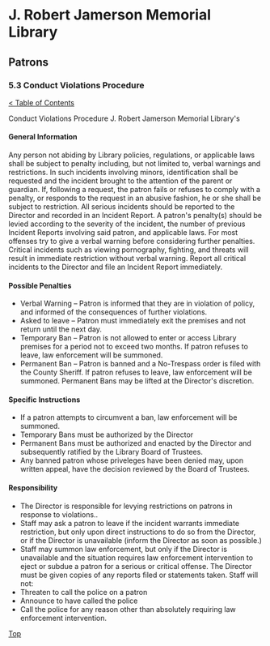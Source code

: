 [0]: ../README.md
[5.3]: conduct-violations-procedure.md

# J. Robert Jamerson Memorial Library
## Patrons
### 5.3 Conduct Violations Procedure
[< Table of Contents][0]

Conduct Violations Procedure
J. Robert Jamerson Memorial Library's

#### General Information
Any person not abiding by Library policies, regulations, or applicable laws shall be subject to penalty including, but not limited to, verbal warnings and restrictions. In such incidents involving minors, identification shall be requested and the incident brought to the attention of the parent or guardian. If, following a request, the patron fails or refuses to comply with a penalty, or responds to the request in an abusive fashion, he or she shall be subject to restriction. All serious incidents should be reported to the Director and recorded in an Incident Report. A patron's penalty(s) should be levied according to the severity of the incident, the number of previous Incident Reports involving said patron, and applicable laws. For most offenses try to give a verbal warning before considering further penalties. Critical incidents such as viewing pornography, fighting, and threats will result in immediate restriction without verbal warning. Report all critical incidents to the Director and file an Incident Report immediately.

#### Possible Penalties
* Verbal Warning – Patron is informed that they are in violation of policy, and informed of the consequences of further violations.
* Asked to leave – Patron must immediately exit the premises and not return until the next day.
* Temporary Ban – Patron is not allowed to enter or access Library premises for a period not to exceed two months. If patron refuses to leave, law enforcement will be summoned.
* Permanent Ban – Patron is banned and a No-Trespass order is filed with the County Sheriff.  If patron refuses to leave, law enforcement will be summoned. Permanent Bans may be lifted at the Director's discretion.

#### Specific Instructions
* If a patron attempts to circumvent a ban, law enforcement will be summoned.
* Temporary Bans must be authorized by the Director
* Permanent Bans must be authorized and enacted by the Director and subsequently ratified by the Library Board of Trustees.
* Any banned patron whose priveleges have been denied may, upon written appeal, have the decision reviewed by the Board of Trustees.

#### Responsibility
* The Director is responsible for levying restrictions on patrons in response to violations..
* Staff may ask a patron to leave if the incident warrants immediate restriction, but only upon direct instructions to do so from the Director, or if the Director is unavailable (inform the Director as soon as possible.)
* Staff may summon law enforcement, but only if the Director is unavailable and the situation requires law enforcement intervention to eject or subdue a patron for a serious or critical offense. The Director must be given copies of any reports filed or statements taken.
Staff will not:
* Threaten to call the police on a patron
* Announce to have called the police
* Call the police for any reason other than absolutely requiring law enforcement intervention.
	
[Top][5.3]